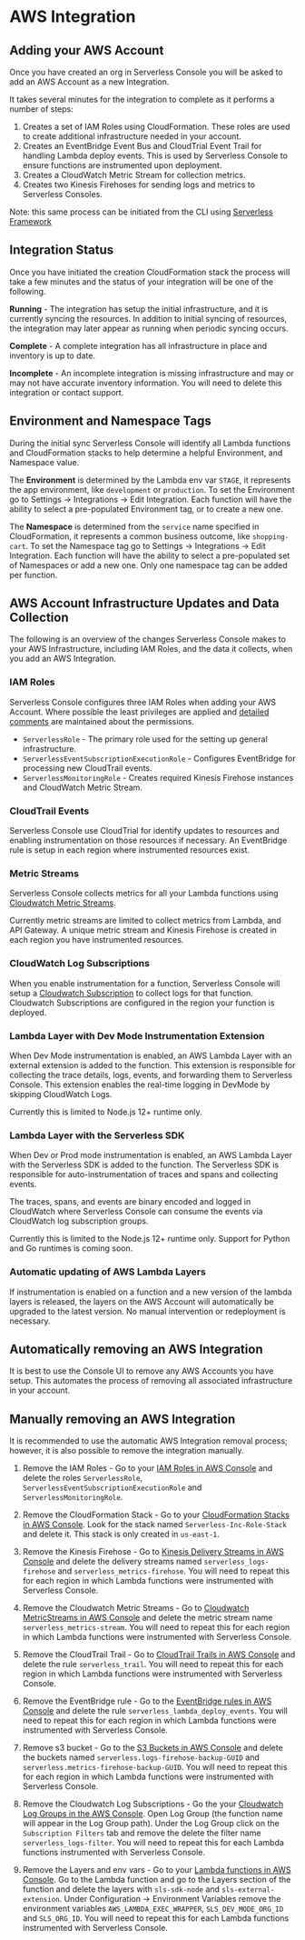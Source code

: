 <!--
title: AWS
menuText: AWS
description: AWS Integration
menuOrder: 2
-->

# AWS Integration

## Adding your AWS Account

Once you have created an org in Serverless Console you will be asked to add an
AWS Account as a new Integration.

It takes several minutes for the integration to complete as it performs a number
of steps:

1. Creates a set of IAM Roles using CloudFormation. These roles are used to
create additional infrastructure needed in your account.
2. Creates an EventBridge Event Bus and CloudTrial Event Trail for handling
Lambda deploy events. This is used by Serverless Console to ensure functions are
instrumented upon deployment.
3. Creates a CloudWatch Metric Stream for collection metrics.
4. Creates two Kinesis Firehoses for sending logs and metrics to Serverless
Consoles.

Note: this same process can be initiated from the CLI using [Serverless Framework](../)

## Integration Status

Once you have initiated the creation CloudFormation stack the process will take
a few minutes and the status of your integration will be one of the following.

**Running** - The integration has setup the initial infrastructure, and it is 
currently syncing the resources. In addition to initial syncing of resources,
the integration may later appear as running when periodic syncing occurs.

**Complete** - A complete integration has all infrastructure in place and 
inventory is up to date.

**Incomplete** - An incomplete integration is missing infrastructure and may or
may not have accurate inventory information. You will need to delete this
integration or contact support.

## Environment and Namespace Tags

During the initial sync Serverless Console will identify all Lambda functions
and CloudFormation stacks to help determine a helpful Environment, and Namespace
value.

The **Environment** is determined by the Lambda env var `STAGE`, it represents
the app environment, like `development` or `production`. To set the Environment
go to Settings -> Integrations -> Edit Integration. Each function will have the
ability to select a pre-populated Environment tag, or to create a new one.

The **Namespace** is determined from the `service` name specified in
CloudFormation, it represents a common business outcome, like `shopping-cart`.
To set the Namespace tag go to Settings -> Integrations -> Edit Integration.
Each function will have the ability to select a pre-populated set of Namespaces
or add a new one. Only one namespace tag can be added per function. 

## AWS Account Infrastructure Updates and Data Collection

The following is an overview of the changes Serverless Console makes to your
AWS Infrastructure, including IAM Roles, and the data it collects, when you add
an AWS Integration.

### IAM Roles

Serverless Console configures three IAM Roles when adding your AWS Account.
Where possible the least privileges are applied and [detailed comments](https://github.com/serverless/console/blob/main/instrumentation/aws/iam-role-cfn-template.yaml)
are maintained about the permissions.

- `ServerlessRole` - The primary role used for the setting up general
infrastructure.
- `ServerlessEventSubscriptionExecutionRole` - Configures EventBridge for
processing new CloudTrail events.
- `ServerlessMonitoringRole` - Creates required Kinesis Firehose instances and
CloudWatch Metric Stream.

### CloudTrail Events

Serverless Console use CloudTrial for identify updates to resources and enabling
instrumentation on those resources if necessary. An EventBridge rule is setup
in each region where instrumented resources exist. 

### Metric Streams

Serverless Console collects metrics for all your Lambda functions using
[Cloudwatch Metric Streams](https://aws.amazon.com/blogs/aws/cloudwatch-metric-streams-send-aws-metrics-to-partners-and-to-your-apps-in-real-time/). 

Currently metric streams are limited to collect metrics from Lambda, and API
Gateway. A unique metric stream and Kinesis Firehose is created in each region
you have instrumented resources.

### CloudWatch Log Subscriptions

When you enable instrumentation for a function, Serverless Console will setup
a [Cloudwatch Subscription](https://docs.aws.amazon.com/AmazonCloudWatch/latest/logs/Subscriptions.html)
to collect logs for that function. Cloudwatch Subscriptions are configured in
the region your function is deployed.

### Lambda Layer with Dev Mode Instrumentation Extension

When Dev Mode instrumentation is enabled, an AWS Lambda Layer with an external
extension is added to the function. This extension is responsible for collecting
the trace details, logs, events, and forwarding them to Serverless Console.
This extension enables the real-time logging in DevMode by skipping CloudWatch
Logs.

Currently this is limited to Node.js 12+ runtime only. 

### Lambda Layer with the Serverless SDK

When Dev or Prod mode instrumentation is enabled, an AWS Lambda Layer with the
Serverless SDK is added to the function. The Serverless SDK is responsible for
auto-instrumentation of traces and spans and collecting events.

The traces, spans, and events are binary encoded and logged in CloudWatch
where Serverless Console can consume the events via CloudWatch log subscription
groups.

Currently this is limited to the Node.js 12+ runtime only. Support for Python
and Go runtimes is coming soon.

### Automatic updating of AWS Lambda Layers

If instrumentation is enabled on a function and a new version of the lambda
layers is released, the layers on the AWS Account will automatically be upgraded
to the latest version. No manual intervention or redeployment is necessary.

## Automatically removing an AWS Integration

It is best to use the Console UI to remove any AWS Accounts you have setup.
This automates the process of removing all associated infrastructure in your
account.

## Manually removing an AWS Integration

It is recommended to use the automatic AWS Integration removal process; however,
it is also possible to remove the integration manually.

1. Remove the IAM Roles - Go to your [IAM Roles in AWS Console](https://us-east-1.console.aws.amazon.com/iamv2/home?region=us-east-1#/roles)
and delete the roles `ServerlessRole`,
`ServerlessEventSubscriptionExecutionRole` and `ServerlessMonitoringRole`.

1. Remove the CloudFormation Stack - Go to your [CloudFormation Stacks in AWS Console](https://us-east-1.console.aws.amazon.com/cloudformation/home?region=us-east-1#/stacks?filteringStatus=active&filteringText=&viewNested=true&hideStacks=false).
Look for the stack named `Serverless-Inc-Role-Stack` and delete it. This stack
is only created in `us-east-1`. 

1. Remove the Kinesis Firehose - Go to [Kinesis Delivery Streams in AWS Console](https://us-east-1.console.aws.amazon.com/firehose/home?region=us-east-1#/streams)
and delete the delivery streams named `serverless_logs-firehose` and
`serverless_metrics-firehose`. You will need to repeat this for each region in
which Lambda functions were instrumented with Serverless Console.
 
1. Remove the Cloudwatch Metric Streams - Go to [Cloudwatch MetricStreams in AWS Console](https://us-east-1.console.aws.amazon.com/cloudwatch/home?region=us-east-1#metric-streams:streamsList)
and delete the metric stream name `serverless_metrics-stream`. You will need to
repeat this for each region in which Lambda functions were instrumented with
Serverless Console.

1. Remove the CloudTrail Trail - Go to [CloudTrail Trails in AWS Console](https://us-east-1.console.aws.amazon.com/cloudtrail/home?region=us-east-1#/trails)
and delete the rule `serverless_trail`. You will need to repeat this for each
region in which Lambda functions were instrumented with Serverless Console.

1. Remove the EventBridge rule - Go to the [EventBridge rules in AWS Console](https://us-east-1.console.aws.amazon.com/events/home?region=us-east-1#/rules)
and delete the rule `serverless_lambda_deploy_events`. You will need to repeat
this for each region in which Lambda functions were instrumented with Serverless
Console.

1. Remove s3 bucket - Go to the [S3 Buckets in AWS Console](https://s3.console.aws.amazon.com/s3/buckets?region=us-east-1)
and delete the buckets named `serverless.logs-firehose-backup-GUID` and
`serverless.metrics-firehose-backup-GUID`. You will need to repeat this for each
region in which Lambda functions were instrumented with Serverless Console.

1. Remove the Cloudwatch Log Subscriptions - Go the your [Cloudwatch Log Groups in the AWS Console](https://us-east-1.console.aws.amazon.com/cloudwatch/home?region=us-east-1#logsV2:log-groups).
Open Log Group (the function name will appear in the Log Group path). Under the
Log Group click on the `Subscription Filters` tab and remove the delete the
filter name `serverless_logs-filter`. You will need to repeat this for each
Lambda functions instrumented with Serverless Console.

1. Remove the Layers and env vars - Go to your [Lambda functions in AWS Console](https://us-east-1.console.aws.amazon.com/lambda/home?region=us-east-1#/functions).
Go to the Lambda function and go to the Layers section of the function and
delete the layers with `sls-sdk-node` and `sls-external-extension`. Under
Configuration -> Environment Variables remove the environment variables
`AWS_LAMBDA_EXEC_WRAPPER`, `SLS_DEV_MODE_ORG_ID` and `SLS_ORG_ID`. You will need
to repeat this for each Lambda functions instrumented with Serverless Console.
